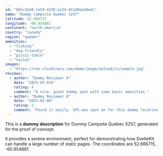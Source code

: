 ```yaml
---
id: "b01cd2e0-1e59-4238-a12d-811d0ea36edc"
name: "Dummy Campsite Quebec 5257"
latitude: 52.666715
longitude: -60.954881
continent: "north-america"
country: "canada"
region: "quebec"
amenities:
  - "fishing"
  - "dog-friendly"
  - "picnic-table"
  - "toilet"
images:
  - "https://res.cloudinary.com/demo/image/upload/v1/sample.jpg"
reviews:
  - author: "Dummy Reviewer A"
    date: "2025-03-016"
    rating: 4
    comment: "A nice, quiet dummy spot with some basic amenities."
  - author: "Dummy Reviewer B"
    date: "2025-02-06"
    rating: 2
    comment: "Found it easily. GPS was spot on for this dummy location."
---
```


This is a **dummy description** for Dummy Campsite Quebec 5257, generated for the proof of concept.

It provides a serene environment, perfect for demonstrating how SvelteKit can handle a large number of static pages. The coordinates are 52.666715, -60.954881.
